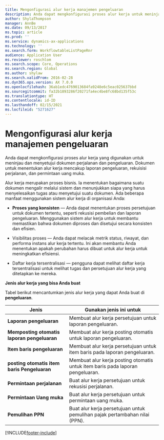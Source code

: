 ```yaml
---
title: Mengonfigurasi alur kerja manajemen pengeluaran
description: Anda dapat mengkonfigurasi proses alur kerja untuk meninjau dan menyetujui dokumen perjalanan dan pengeluaran.
author: ShylaThompson
manager: AnnBe
ms.date: 09/13/2017
ms.topic: article
ms.prod: ''
ms.service: dynamics-ax-applications
ms.technology: ''
ms.search.form: WorkflowtableListPageRnr
audience: Application User
ms.reviewer: roschlom
ms.search.scope: Core, Operations
ms.search.region: Global
ms.author: shylaw
ms.search.validFrom: 2016-02-28
ms.dyn365.ops.version: AX 7.0.0
ms.openlocfilehash: 36ab1edc4769013684fa9248e6c5eac025637bbd
ms.sourcegitcommit: fa32b1893286f20271fa4ec4be8fc68bd135f53c
ms.translationtype: HT
ms.contentlocale: id-ID
ms.lasthandoff: 02/15/2021
ms.locfileid: "5271627"
---
```

# <a name="set-up-expense-management-workflows"></a>Mengonfigurasi alur kerja manajemen pengeluaran

Anda dapat mengkonfigurasi proses alur kerja yang digunakan untuk meninjau dan menyetujui dokumen perjalanan dan pengeluaran. Dokumen untuk menentukan alur kerja mencakup laporan pengeluaran, rekuisisi perjalanan, dan permintaan uang muka.

Alur kerja merupakan proses bisnis. Ia menentukan bagaimana suatu dokumen mengalir melalui sistem dan menunjukkan siapa yang harus menyelesaikan tugas atau menyetujui suatu dokumen. Ada beberapa manfaat menggunakan sistem alur kerja di organisasi Anda:

-   **Proses yang konsisten** — Anda dapat menentukan proses persetujuan untuk dokumen tertentu, seperti rekusisi pembelian dan laporan pengeluaran. Menggunakan sistem alur kerja untuk membantu memastikan bahwa dokumen diproses dan disetujui secara konsisten dan efisien.

-   Visibilitas proses — Anda dapat melacak metrik status, riwayat, dan performa instans alur kerja tertentu. Ini akan membantu Anda menentukan apakah perubahan harus dibuat untuk alur kerja untuk meningkatkan efisiensi.

-   Daftar kerja tersentralisasi — pengguna dapat melihat daftar kerja tersentralisasi untuk melihat tugas dan persetujuan alur kerja yang ditetapkan ke mereka. 

**Jenis alur kerja yang bisa Anda buat**

Tabel berikut mencantumkan jenis alur kerja yang dapat Anda buat di **pengeluaran**.


|              <strong>Jenis</strong>              |                   <strong>Gunakan jenis ini untuk</strong>                   |
|-------------------------------------------------|-----------------------------------------------------------------------|
|         <strong>Laporan pengeluaran</strong>         |            Membuat alur kerja persetujuan untuk laporan pengeluaran.             |
|  <strong>Memposting otomatis laporan pengeluaran</strong>   |        Membuat alur kerja posting otomatis untuk laporan pengeluaran.        |
|       <strong>Item baris pengeluaran</strong>        |     Membuat alur kerja persetujuan untuk item baris pada laporan pengeluaran.      |
| <strong>posting otomatis item baris Pengeluaran</strong> | Membuat alur kerja posting otomatis untuk item baris pada laporan pengeluaran. |
|       <strong>Permintaan perjalanan</strong>       |          Buat alur kerja persetujuan untuk rekusisi perjalanan.           |
|      <strong>Permintaan Uang muka</strong>      |         Buat alur kerja persetujuan untuk permintaan uang muka.          |
|        <strong>Pemulihan PPN</strong>        | Buat alur kerja persetujuan untuk pemulihan pajak pertambahan nilai (PPN).  |



[!INCLUDE[footer-include](../includes/footer-banner.md)]